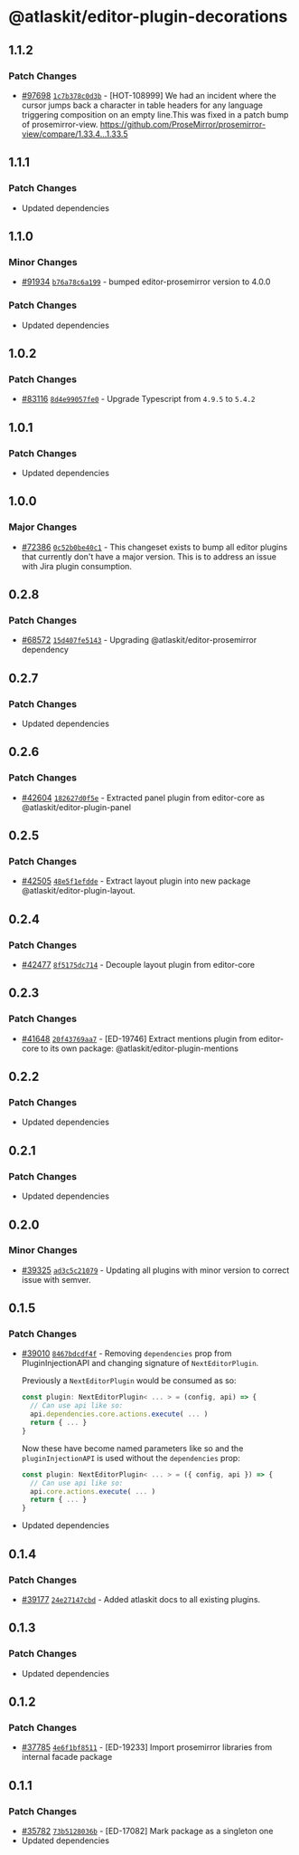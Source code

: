# @atlaskit/editor-plugin-decorations

## 1.1.2

### Patch Changes

-   [#97698](https://stash.atlassian.com/projects/CONFCLOUD/repos/confluence-frontend/pull-requests/97698)
    [`1c7b378c0d3b`](https://stash.atlassian.com/projects/CONFCLOUD/repos/confluence-frontend/commits/1c7b378c0d3b) -
    [HOT-108999] We had an incident where the cursor jumps back a character in table headers for any
    language triggering composition on an empty line.This was fixed in a patch bump of
    prosemirror-view. https://github.com/ProseMirror/prosemirror-view/compare/1.33.4...1.33.5

## 1.1.1

### Patch Changes

-   Updated dependencies

## 1.1.0

### Minor Changes

-   [#91934](https://stash.atlassian.com/projects/CONFCLOUD/repos/confluence-frontend/pull-requests/91934)
    [`b76a78c6a199`](https://stash.atlassian.com/projects/CONFCLOUD/repos/confluence-frontend/commits/b76a78c6a199) -
    bumped editor-prosemirror version to 4.0.0

### Patch Changes

-   Updated dependencies

## 1.0.2

### Patch Changes

-   [#83116](https://stash.atlassian.com/projects/CONFCLOUD/repos/confluence-frontend/pull-requests/83116)
    [`8d4e99057fe0`](https://stash.atlassian.com/projects/CONFCLOUD/repos/confluence-frontend/commits/8d4e99057fe0) -
    Upgrade Typescript from `4.9.5` to `5.4.2`

## 1.0.1

### Patch Changes

-   Updated dependencies

## 1.0.0

### Major Changes

-   [#72386](https://stash.atlassian.com/projects/CONFCLOUD/repos/confluence-frontend/pull-requests/72386)
    [`0c52b0be40c1`](https://stash.atlassian.com/projects/CONFCLOUD/repos/confluence-frontend/commits/0c52b0be40c1) -
    This changeset exists to bump all editor plugins that currently don't have a major version. This
    is to address an issue with Jira plugin consumption.

## 0.2.8

### Patch Changes

-   [#68572](https://stash.atlassian.com/projects/CONFCLOUD/repos/confluence-frontend/pull-requests/68572)
    [`15d407fe5143`](https://stash.atlassian.com/projects/CONFCLOUD/repos/confluence-frontend/commits/15d407fe5143) -
    Upgrading @atlaskit/editor-prosemirror dependency

## 0.2.7

### Patch Changes

-   Updated dependencies

## 0.2.6

### Patch Changes

-   [#42604](https://bitbucket.org/atlassian/atlassian-frontend/pull-requests/42604)
    [`182627d0f5e`](https://bitbucket.org/atlassian/atlassian-frontend/commits/182627d0f5e) -
    Extracted panel plugin from editor-core as @atlaskit/editor-plugin-panel

## 0.2.5

### Patch Changes

-   [#42505](https://bitbucket.org/atlassian/atlassian-frontend/pull-requests/42505)
    [`48e5f1efdde`](https://bitbucket.org/atlassian/atlassian-frontend/commits/48e5f1efdde) -
    Extract layout plugin into new package @atlaskit/editor-plugin-layout.

## 0.2.4

### Patch Changes

-   [#42477](https://bitbucket.org/atlassian/atlassian-frontend/pull-requests/42477)
    [`8f5175dc714`](https://bitbucket.org/atlassian/atlassian-frontend/commits/8f5175dc714) -
    Decouple layout plugin from editor-core

## 0.2.3

### Patch Changes

-   [#41648](https://bitbucket.org/atlassian/atlassian-frontend/pull-requests/41648)
    [`20f43769aa7`](https://bitbucket.org/atlassian/atlassian-frontend/commits/20f43769aa7) -
    [ED-19746] Extract mentions plugin from editor-core to its own package:
    @atlaskit/editor-plugin-mentions

## 0.2.2

### Patch Changes

-   Updated dependencies

## 0.2.1

### Patch Changes

-   Updated dependencies

## 0.2.0

### Minor Changes

-   [#39325](https://bitbucket.org/atlassian/atlassian-frontend/pull-requests/39325)
    [`ad3c5c21079`](https://bitbucket.org/atlassian/atlassian-frontend/commits/ad3c5c21079) -
    Updating all plugins with minor version to correct issue with semver.

## 0.1.5

### Patch Changes

-   [#39010](https://bitbucket.org/atlassian/atlassian-frontend/pull-requests/39010)
    [`8467bdcdf4f`](https://bitbucket.org/atlassian/atlassian-frontend/commits/8467bdcdf4f) -
    Removing `dependencies` prop from PluginInjectionAPI and changing signature of
    `NextEditorPlugin`.

    Previously a `NextEditorPlugin` would be consumed as so:

    ```ts
    const plugin: NextEditorPlugin< ... > = (config, api) => {
      // Can use api like so:
      api.dependencies.core.actions.execute( ... )
      return { ... }
    }
    ```

    Now these have become named parameters like so and the `pluginInjectionAPI` is used without the
    `dependencies` prop:

    ```ts
    const plugin: NextEditorPlugin< ... > = ({ config, api }) => {
      // Can use api like so:
      api.core.actions.execute( ... )
      return { ... }
    }
    ```

-   Updated dependencies

## 0.1.4

### Patch Changes

-   [#39177](https://bitbucket.org/atlassian/atlassian-frontend/pull-requests/39177)
    [`24e27147cbd`](https://bitbucket.org/atlassian/atlassian-frontend/commits/24e27147cbd) - Added
    atlaskit docs to all existing plugins.

## 0.1.3

### Patch Changes

-   Updated dependencies

## 0.1.2

### Patch Changes

-   [#37785](https://bitbucket.org/atlassian/atlassian-frontend/pull-requests/37785)
    [`4e6f1bf8511`](https://bitbucket.org/atlassian/atlassian-frontend/commits/4e6f1bf8511) -
    [ED-19233] Import prosemirror libraries from internal facade package

## 0.1.1

### Patch Changes

-   [#35782](https://bitbucket.org/atlassian/atlassian-frontend/pull-requests/35782)
    [`73b5128036b`](https://bitbucket.org/atlassian/atlassian-frontend/commits/73b5128036b) -
    [ED-17082] Mark package as a singleton one
-   Updated dependencies
